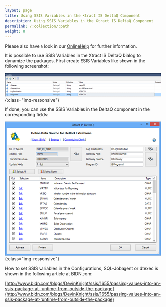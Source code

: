 ```yaml
---
layout: page
title: Using SSIS Variables in the Xtract IS DeltaQ Component
description: Using SSIS Variables in the Xtract IS DeltaQ Component
permalink: /:collection/:path
weight: 8
---
```


Please also have a look in our [OnlineHelp](https://help.theobald-software.com/en/) for further information.

It is possible to use SSIS Variables in the Xtract IS DeltaQ Dialog to dynamize the packages. First create SSIS Variables like shown in the following screenshot:

![SSISVariablesInDeltaQComp_00](/img/contents/SSISVariablesInDeltaQComp_00.png){:class="img-responsive"}

If done, you can use the SSIS Variables in the DeltaQ component in the corresponding fields:

![SSISVariablesInDeltaQComp](/img/contents/SSISVariablesInDeltaQComp.png){:class="img-responsive"}

How to set SSIS variables in the Configurations, SQL-Jobagent or dtexec is shown in the following article at BIDN.com:

[http://www.bidn.com/blogs/DevinKnight/ssis/1655/passing-values-into-an-ssis-package-at-runtime-from-outside-the-package](http://www.bidn.com/blogs/DevinKnight/ssis/1655/passing-values-into-an-ssis-package-at-runtime-from-outside-the-package)
